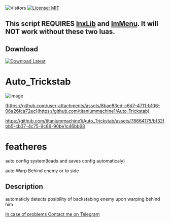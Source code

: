 ![Visitors](https://api.visitorbadge.io/api/visitors?path=https%3A%2F%2Fgithub.com%2Ftitaniummachine1%2FAuto_Trickstab&label=Visitors&countColor=%23263759&style=plastic)
[![License: MIT](https://img.shields.io/badge/License-MIT-yellow.svg)](https://opensource.org/licenses/MIT)

## This script REQUIRES [lnxLib](https://github.com/lnx00/Lmaobox-Library/releases/latest/) and [ImMenu](https://github.com/lnx00/Lmaobox-ImMenu/blob/main/src/ImMenu.lua). It will NOT work without these two luas.

## Download
[![Download Latest](https://img.shields.io/github/downloads/titaniummachine1/Auto_Trickstab/total.svg?style=for-the-badge&logo=download&label=Download%20Latest)](https://github.com/titaniummachine1/Auto_Trickstab/releases/latest/download/Auto.Trickstab.lua)


# Auto_Trickstab
![image](https://github.com/user-attachments/assets/755e4f02-aaf6-4ce2-9259-b3c0474ea514)

[https://github.com/user-attachments/assets/8bae83ed-c6d7-4711-b106-06a26fca72ec](https://github.com/titaniummachine1/Auto_Trickstab)


https://github.com/titaniummachine1/Auto_Trickstab/assets/78664175/bf32fbb5-cb37-4c75-9c89-90be1c46bb68

# featheres
auto config system(loads and saves config automaticaly)

auto Warp Behind enemy or to side

## Description
automaticly detects posibility of backstabing enemy upon warping behind him

[In case of problems Contact me on Telegram](https://t.me/TerminatorMachine)

